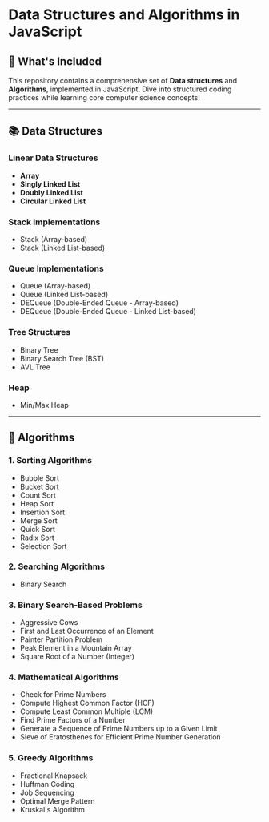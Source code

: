 # Data Structures and Algorithms in JavaScript

## 🚀 What's Included

This repository contains a comprehensive set of **Data structures** and **Algorithms**, implemented in JavaScript. Dive into structured coding practices while learning core computer science concepts!

---

## 📚 Data Structures

### Linear Data Structures

- **Array**
- **Singly Linked List**
- **Doubly Linked List**
- **Circular Linked List**

### Stack Implementations

- Stack (Array-based)
- Stack (Linked List-based)

### Queue Implementations

- Queue (Array-based)
- Queue (Linked List-based)
- DEQueue (Double-Ended Queue - Array-based)
- DEQueue (Double-Ended Queue - Linked List-based)

### Tree Structures

- Binary Tree
- Binary Search Tree (BST)
- AVL Tree

### Heap

- Min/Max Heap

---

## 🧮 Algorithms

### 1. Sorting Algorithms

- Bubble Sort
- Bucket Sort
- Count Sort
- Heap Sort
- Insertion Sort
- Merge Sort
- Quick Sort
- Radix Sort
- Selection Sort

### 2. Searching Algorithms

- Binary Search

### 3. Binary Search-Based Problems

- Aggressive Cows
- First and Last Occurrence of an Element
- Painter Partition Problem
- Peak Element in a Mountain Array
- Square Root of a Number (Integer)

### 4. Mathematical Algorithms

- Check for Prime Numbers
- Compute Highest Common Factor (HCF)
- Compute Least Common Multiple (LCM)
- Find Prime Factors of a Number
- Generate a Sequence of Prime Numbers up to a Given Limit
- Sieve of Eratosthenes for Efficient Prime Number Generation

### 5. Greedy Algorithms

- Fractional Knapsack
- Huffman Coding
- Job Sequencing
- Optimal Merge Pattern
- Kruskal's Algorithm
